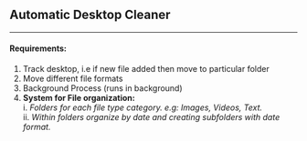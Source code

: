 ## Automatic Desktop Cleaner

*********
#### Requirements:

1. Track desktop, i.e if new file added then move to particular folder
2. Move different file formats
3. Background Process (runs in background)
5. **System for File organization:**<br/>
   i. _Folders for each file type category. e.g: Images, Videos, Text._<br/>
   ii. _Within folders organize by date and creating subfolders with date format. <br/>_


